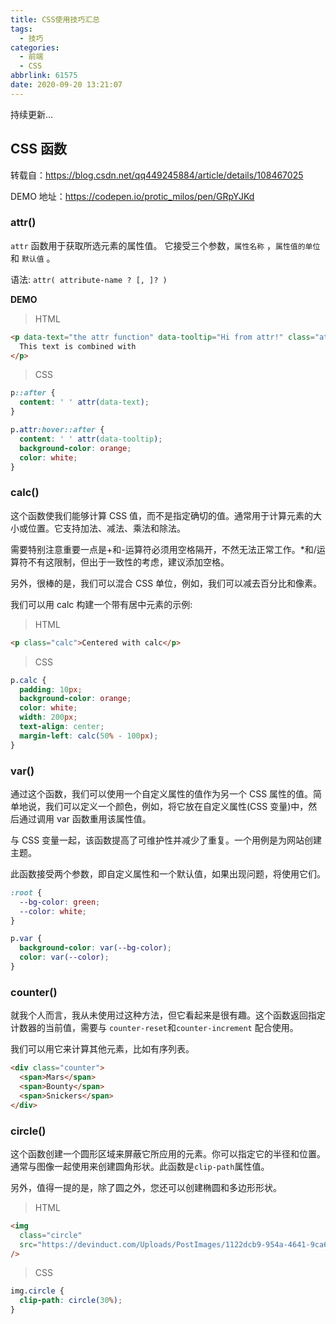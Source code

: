 ```yaml
---
title: CSS使用技巧汇总
tags:
  - 技巧
categories:
  - 前端
  - CSS
abbrlink: 61575
date: 2020-09-20 13:21:07
---
```


持续更新…

## CSS 函数

转载自：https://blog.csdn.net/qq449245884/article/details/108467025

DEMO 地址：https://codepen.io/protic_milos/pen/GRpYJKd

### attr()

`attr` 函数用于获取所选元素的属性值。 它接受三个参数，`属性名称` ，`属性值的单位` 和 `默认值` 。

语法: `attr( attribute-name ? [, ]? )`

**DEMO**

> HTML

```html
<p data-text="the attr function" data-tooltip="Hi from attr!" class="attr">
  This text is combined with
</p>
```

> CSS

```css
p::after {
  content: ' ' attr(data-text);
}

p.attr:hover::after {
  content: ' ' attr(data-tooltip);
  background-color: orange;
  color: white;
}
```

### calc()

这个函数使我们能够计算 CSS 值，而不是指定确切的值。通常用于计算元素的大小或位置。它支持加法、减法、乘法和除法。

需要特别注意重要一点是+和-运算符必须用空格隔开，不然无法正常工作。\*和/运算符不有这限制，但出于一致性的考虑，建议添加空格。

另外，很棒的是，我们可以混合 CSS 单位，例如，我们可以减去百分比和像素。

我们可以用 calc 构建一个带有居中元素的示例:

> HTML

```html
<p class="calc">Centered with calc</p>
```

> CSS

```css
p.calc {
  padding: 10px;
  background-color: orange;
  color: white;
  width: 200px;
  text-align: center;
  margin-left: calc(50% - 100px);
}
```

### var()

通过这个函数，我们可以使用一个自定义属性的值作为另一个 CSS 属性的值。简单地说，我们可以定义一个颜色，例如，将它放在自定义属性(CSS 变量)中，然后通过调用 var 函数重用该属性值。

与 CSS 变量一起，该函数提高了可维护性并减少了重复。一个用例是为网站创建主题。

此函数接受两个参数，即自定义属性和一个默认值，如果出现问题，将使用它们。

```css
:root {
  --bg-color: green;
  --color: white;
}

p.var {
  background-color: var(--bg-color);
  color: var(--color);
}
```

### counter()

就我个人而言，我从未使用过这种方法，但它看起来是很有趣。这个函数返回指定计数器的当前值，需要与 `counter-reset`和`counter-increment` 配合使用。

我们可以用它来计算其他元素，比如有序列表。

```html
<div class="counter">
  <span>Mars</span>
  <span>Bounty</span>
  <span>Snickers</span>
</div>
```

### circle()

这个函数创建一个圆形区域来屏蔽它所应用的元素。你可以指定它的半径和位置。通常与图像一起使用来创建圆角形状。此函数是`clip-path`属性值。

另外，值得一提的是，除了圆之外，您还可以创建椭圆和多边形形状。

> HTML

```html
<img
  class="circle"
  src="https://devinduct.com/Uploads/PostImages/1122dcb9-954a-4641-9ca6-c38e9472698f.png"
/>
```

> CSS

```css
img.circle {
  clip-path: circle(30%);
}
```
